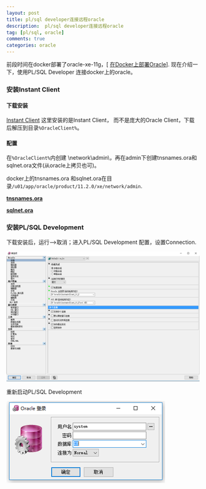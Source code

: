 ```yaml
---
layout: post
title: pl/sql developer连接远程oracle
description:  pl/sql developer连接远程oracle
tag: [pl/sql, oracle]
comments: true
categories: oracle
---
```


前段时间在docker部署了oracle-xe-11g，[ [在Docker上部署Oracle](https://ouyangkongli.github.io/2016/05/25/oracle-in-docker)].
现在介绍一下，使用PL/SQL Developer 连接docker上的oracle。

<!-- more -->

### 安装Instant Client

#### 下载安装

[Instant Client](http://www.oracle.com/technetwork/cn/database/features/instant-client/index-092699-zhs.html) 这里安装的是Instant Client， 而不是庞大的Oracle Client，下载后解压到目录`%OracleClient%`。


#### 配置 

在`%OracleClient%`内创建 \network\admin\，再在admin下创建tnsnames.ora和sqlnet.ora文件(从oracle上拷贝也可)。

docker上的tnsnames.ora 和sqlnet.ora在目录`/u01/app/oracle/product/11.2.0/xe/network/admin`.

**[tnsnames.ora](/resources/tnsnames.ora "tnsnames.ora")**

**[sqlnet.ora](/resources/sqlnet.ora "sqlnet.ora")**


### 安装PL/SQL Development

下载安装后，运行-->取消；进入PL/SQL Development 配置，设置Connection.



![CCNode](/images/oracle/plsql.PNG)  


重新启动PL/SQL Development  

![plsql-login.jpg](/images/oracle/plsql-login.jpg)

